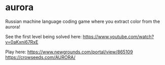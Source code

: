 # aurora
Russian machine language coding game where you extract color from the aurora!

See the first level being solved here:
https://www.youtube.com/watch?v=0aKxni67RxE

Play here:
https://www.newgrounds.com/portal/view/865109
https://crowseeds.com/AURORA/

